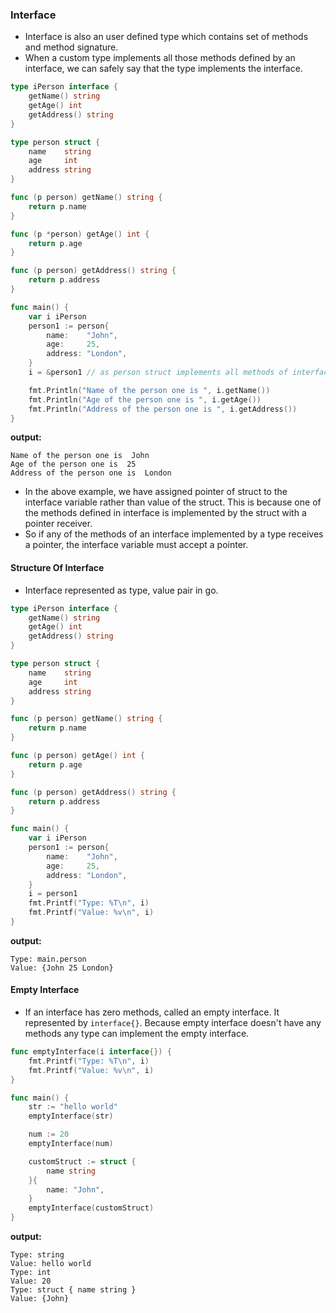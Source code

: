 ### Interface
* Interface is also an user defined type which contains set of methods and method signature.
* When a custom type implements all those methods defined by an interface, we can safely say that the type implements the interface.
```go
type iPerson interface {
	getName() string
	getAge() int
	getAddress() string
}

type person struct {
	name    string
	age     int
	address string
}

func (p person) getName() string {
	return p.name
}

func (p *person) getAge() int {
	return p.age
}

func (p person) getAddress() string {
	return p.address
}

func main() {
	var i iPerson
	person1 := person{
		name:    "John",
		age:     25,
		address: "London",
	}
	i = &person1 // as person struct implements all methods of interface we can assign person struct to interface

	fmt.Println("Name of the person one is ", i.getName())
	fmt.Println("Age of the person one is ", i.getAge())
	fmt.Println("Address of the person one is ", i.getAddress())
}
```
**output:**
```
Name of the person one is  John
Age of the person one is  25
Address of the person one is  London
```
* In the above example, we have assigned pointer of struct to the interface variable rather than value of the struct. This is because one of the
methods defined in interface is implemented by the struct with a pointer receiver.
* So if any of the methods of an interface implemented by a type receives a pointer, the interface variable must accept a pointer.
#### Structure Of Interface
* Interface represented as type, value pair in go.
```go
type iPerson interface {
	getName() string
	getAge() int
	getAddress() string
}

type person struct {
	name    string
	age     int
	address string
}

func (p person) getName() string {
	return p.name
}

func (p person) getAge() int {
	return p.age
}

func (p person) getAddress() string {
	return p.address
}

func main() {
	var i iPerson
	person1 := person{
		name:    "John",
		age:     25,
		address: "London",
	}
	i = person1
	fmt.Printf("Type: %T\n", i)
	fmt.Printf("Value: %v\n", i)
}
```
**output:**
```
Type: main.person
Value: {John 25 London}
```
#### Empty Interface
* If an interface has zero methods, called an empty interface. It represented by `interface{}`. Because empty interface doesn't have any methods
any type can implement the empty interface.
```go
func emptyInterface(i interface{}) {
	fmt.Printf("Type: %T\n", i)
	fmt.Printf("Value: %v\n", i)
}

func main() {
	str := "hello world"
	emptyInterface(str)

	num := 20
	emptyInterface(num)

	customStruct := struct {
		name string
	}{
		name: "John",
	}
	emptyInterface(customStruct)
}
```
**output:**
```
Type: string
Value: hello world
Type: int
Value: 20
Type: struct { name string }
Value: {John}
```